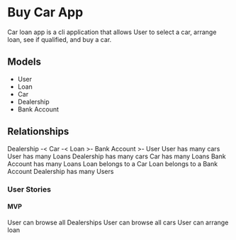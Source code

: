 # Buy Car App
Car loan app is a cli application that allows User to select a car, 
arrange loan, see if qualified, and buy a car.
## Models
* User 
* Loan 
* Car 
* Dealership 
* Bank Account 
## Relationships
Dealership -< Car -< Loan >- Bank Account >- User
User has many cars
User has many Loans
Dealership has many cars
Car has many Loans
Bank Account has many Loans
Loan belongs to a Car
Loan belongs to a Bank Account
Dealership has many Users

### User Stories
#### MVP 
User can browse all Dealerships
User can browse all cars
User can arrange loan


